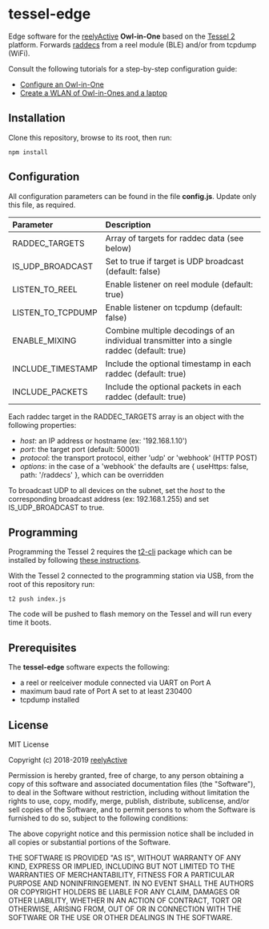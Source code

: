 tessel-edge
===========

Edge software for the [reelyActive](https://www.reelyactive.com) __Owl-in-One__ based on the [Tessel 2](https://tessel.io/) platform.  Forwards [raddecs](https://github.com/reelyactive/raddec/) from a reel module (BLE) and/or from tcpdump (WiFi).

Consult the following tutorials for a step-by-step configuration guide:
- [Configure an Owl-in-One](https://reelyactive.github.io/diy/oio-config/)
- [Create a WLAN of Owl-in-Ones and a laptop](https://reelyactive.github.io/diy/oio-wlan/)


Installation
------------

Clone this repository, browse to its root, then run:

    npm install


Configuration
-------------

All configuration parameters can be found in the file __config.js__.  Update only this file, as required.

| Parameter         | Description                                             | 
|:------------------|:--------------------------------------------------------|
| RADDEC_TARGETS    | Array of targets for raddec data (see below)            |
| IS_UDP_BROADCAST  | Set to true if target is UDP broadcast (default: false) |
| LISTEN_TO_REEL    | Enable listener on reel module (default: true)          |
| LISTEN_TO_TCPDUMP | Enable listener on tcpdump (default: false)             |
| ENABLE_MIXING     | Combine multiple decodings of an individual transmitter into a single raddec (default: true) |
| INCLUDE_TIMESTAMP | Include the optional timestamp in each raddec (default: true) |
| INCLUDE_PACKETS   | Include the optional packets in each raddec (default: true) |

Each raddec target in the RADDEC_TARGETS array is an object with the following properties:
- _host_: an IP address or hostname (ex: '192.168.1.10')
- _port_: the target port (default: 50001)
- _protocol_: the transport protocol, either 'udp' or 'webhook' (HTTP POST)
- _options_: in the case of a 'webhook' the defaults are { useHttps: false, path: '/raddecs' }, which can be overridden

To broadcast UDP to all devices on the subnet, set the _host_ to the corresponding broadcast address (ex: 192.168.1.255) and set IS_UDP_BROADCAST to true.


Programming
-----------

Programming the Tessel 2 requires the [t2-cli](https://www.npmjs.com/package/t2-cli) package which can be installed by following [these instructions](http://tessel.github.io/t2-start/).

With the Tessel 2 connected to the programming station via USB, from the root of this repository run:

    t2 push index.js

The code will be pushed to flash memory on the Tessel and will run every time it boots.


Prerequisites
-------------

The __tessel-edge__ software expects the following:
- a reel or reelceiver module connected via UART on Port A
- maximum baud rate of Port A set to at least 230400
- tcpdump installed


License
-------

MIT License

Copyright (c) 2018-2019 [reelyActive](https://www.reelyactive.com)

Permission is hereby granted, free of charge, to any person obtaining a copy of this software and associated documentation files (the "Software"), to deal in the Software without restriction, including without limitation the rights to use, copy, modify, merge, publish, distribute, sublicense, and/or sell copies of the Software, and to permit persons to whom the Software is furnished to do so, subject to the following conditions:

The above copyright notice and this permission notice shall be included in all copies or substantial portions of the Software.

THE SOFTWARE IS PROVIDED "AS IS", WITHOUT WARRANTY OF ANY KIND, EXPRESS OR 
IMPLIED, INCLUDING BUT NOT LIMITED TO THE WARRANTIES OF MERCHANTABILITY, 
FITNESS FOR A PARTICULAR PURPOSE AND NONINFRINGEMENT. IN NO EVENT SHALL THE 
AUTHORS OR COPYRIGHT HOLDERS BE LIABLE FOR ANY CLAIM, DAMAGES OR OTHER 
LIABILITY, WHETHER IN AN ACTION OF CONTRACT, TORT OR OTHERWISE, ARISING FROM, 
OUT OF OR IN CONNECTION WITH THE SOFTWARE OR THE USE OR OTHER DEALINGS IN 
THE SOFTWARE.
